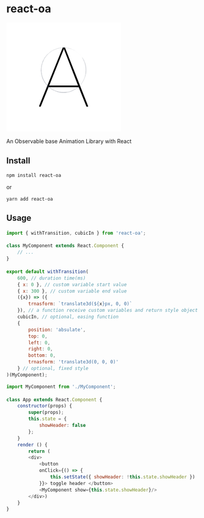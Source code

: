 # react-oa

<img src="https://github.com/Jerry-Hong/react-oa/blob/master/assets/logo.png?raw=true" width="300">

An Observable base Animation Library with React

## Install

```bash
npm install react-oa
```

or 

```bash
yarn add react-oa
```

## Usage

```javascript
import { withTransition, cubicIn } from 'react-oa';

class MyComponent extends React.Component {
    // ...
}

export default withTransition(
    600, // duration time(ms)
    { x: 0 }, // custom variable start value
    { x: 300 }, // custom variable end value
    ({x}) => ({
        trnasform: `translate3d(${x}px, 0, 0)` 
    }), // a function receive custom variables and return style object
    cubicIn, // optional, easing function
    { 
        position: 'absulate', 
        top: 0, 
        left: 0, 
        right: 0, 
        bottom: 0,
        trnasform: 'translate3d(0, 0, 0)'
    } // optional, fixed style
)(MyComponent);
```

```javascript
import MyComponent from './MyComponent';

class App extends React.Component {
    constructor(props) {
        super(props);
        this.state = {
            showHeader: false
        };
    }
    render () {
        return (
        <div> 
            <button 
            onClick={() => { 
                this.setState({ showHeader: !this.state.showHeader }) 
            }}> toggle header </button>
            <MyComponent show={this.state.showHeader}/>
        </div>)
    }
}
```
